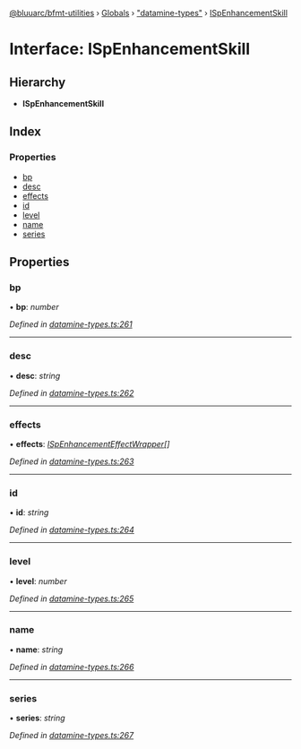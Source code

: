 [@bluuarc/bfmt-utilities](../README.md) › [Globals](../globals.md) › ["datamine-types"](../modules/_datamine_types_.md) › [ISpEnhancementSkill](_datamine_types_.ispenhancementskill.md)

# Interface: ISpEnhancementSkill

## Hierarchy

* **ISpEnhancementSkill**

## Index

### Properties

* [bp](_datamine_types_.ispenhancementskill.md#bp)
* [desc](_datamine_types_.ispenhancementskill.md#desc)
* [effects](_datamine_types_.ispenhancementskill.md#effects)
* [id](_datamine_types_.ispenhancementskill.md#id)
* [level](_datamine_types_.ispenhancementskill.md#level)
* [name](_datamine_types_.ispenhancementskill.md#name)
* [series](_datamine_types_.ispenhancementskill.md#series)

## Properties

###  bp

• **bp**: *number*

*Defined in [datamine-types.ts:261](https://github.com/BluuArc/bfmt-utilities/blob/8be7d96/src/datamine-types.ts#L261)*

___

###  desc

• **desc**: *string*

*Defined in [datamine-types.ts:262](https://github.com/BluuArc/bfmt-utilities/blob/8be7d96/src/datamine-types.ts#L262)*

___

###  effects

• **effects**: *[ISpEnhancementEffectWrapper](_datamine_types_.ispenhancementeffectwrapper.md)[]*

*Defined in [datamine-types.ts:263](https://github.com/BluuArc/bfmt-utilities/blob/8be7d96/src/datamine-types.ts#L263)*

___

###  id

• **id**: *string*

*Defined in [datamine-types.ts:264](https://github.com/BluuArc/bfmt-utilities/blob/8be7d96/src/datamine-types.ts#L264)*

___

###  level

• **level**: *number*

*Defined in [datamine-types.ts:265](https://github.com/BluuArc/bfmt-utilities/blob/8be7d96/src/datamine-types.ts#L265)*

___

###  name

• **name**: *string*

*Defined in [datamine-types.ts:266](https://github.com/BluuArc/bfmt-utilities/blob/8be7d96/src/datamine-types.ts#L266)*

___

###  series

• **series**: *string*

*Defined in [datamine-types.ts:267](https://github.com/BluuArc/bfmt-utilities/blob/8be7d96/src/datamine-types.ts#L267)*

